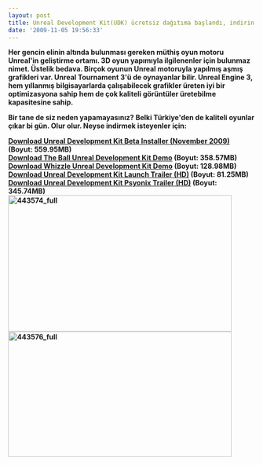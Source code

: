 ```yaml
---
layout: post
title: Unreal Development Kit(UDK) ücretsiz dağıtıma başlandı, indirin
date: '2009-11-05 19:56:33'
---
```


<strong>Her gencin elinin altında bulunması gereken müthiş oyun motoru Unreal'in geliştirme ortamı. 3D oyun yapımıyla ilgilenenler için bulunmaz nimet. Üstelik bedava. Birçok oyunun Unreal motoruyla yapılmış aşmış grafikleri var. Unreal Tournament 3'ü de oynayanlar bilir. Unreal Engine 3, hem yıllanmış bilgisayarlarda çalışabilecek grafikler üreten iyi bir optimizasyona sahip hem de çok kaliteli görüntüler üretebilme kapasitesine sahip. </strong>

<strong>Bir tane de siz neden yapamayasınız? Belki Türkiye'den de kaliteli oyunlar çıkar bi gün. Olur olur. Neyse indirmek isteyenler için:</strong>
<div>
<div><strong><a title="Unreal Development Kit Beta Installer (November 2009)" href="http://www.gamershell.com/download_52740.shtml">Download Unreal Development Kit Beta Installer (November 2009)</a> (Boyut: 559.95MB)</strong></div>
<div><strong><a title="The Ball Unreal Development Kit Demo" href="http://www.gamershell.com/download_52796.shtml">Download The Ball Unreal Development Kit Demo</a> (Boyut: 358.57MB)</strong></div>
<div><strong><a title="Whizzle Unreal Development Kit Demo" href="http://www.gamershell.com/download_52798.shtml">Download Whizzle Unreal Development Kit Demo</a> (Boyut: 128.98MB)</strong></div>
<div><strong><a title="Unreal Development Kit Launch Trailer (HD)" href="http://www.gamershell.com/download_52736.shtml">Download Unreal Development Kit Launch Trailer (HD)</a> (Boyut: 81.25MB)</strong></div>
<div><strong><a title="Unreal Development Kit Psyonix Trailer (HD)" href="http://www.gamershell.com/download_52738.shtml">Download Unreal Development Kit Psyonix Trailer (HD)</a> (Boyut: 345.74MB)</strong></div>
<div></div>
<div><strong><img class="aligncenter size-full wp-image-737" title="443574_full" src="http://devdala.files.wordpress.com/2009/11/443574_full.jpg" alt="443574_full" width="455" height="278" /></strong></div>
<div></div>
<div><strong><img class="aligncenter size-full wp-image-738" title="443576_full" src="http://devdala.files.wordpress.com/2009/11/443576_full.jpg" alt="443576_full" width="455" height="255" />
</strong></div>
<div></div>
</div>
<p>&nbsp;</p>